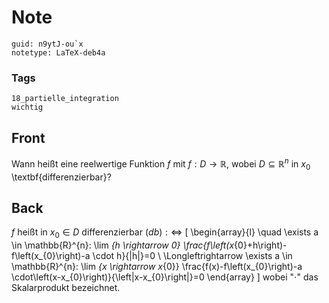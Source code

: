 # Note
```
guid: n9ytJ-ou`x
notetype: LaTeX-deb4a
```

### Tags
```
18_partielle_integration
wichtig
```

## Front
Wann heißt eine reelwertige Funktion $f$ mit $f: D \rightarrow \mathbb{R}$, wobei $D \subseteq \mathbb{R}^{n}$ in $x_0$ \textbf{differenzierbar}?

## Back
$f$ heißt in $x_{0} \in D$ differenzierbar $(d b): \Longleftrightarrow$
\[
\begin{array}{l}
\quad \exists a \in \mathbb{R}^{n}: \lim _{h \rightarrow 0} \frac{f\left(x_{0}+h\right)-f\left(x_{0}\right)-a \cdot h}{\|h\|}=0 \\
\Longleftrightarrow \exists a \in \mathbb{R}^{n}: \lim _{x \rightarrow x_{0}} \frac{f(x)-f\left(x_{0}\right)-a \cdot\left(x-x_{0}\right)}{\left\|x-x_{0}\right\|}=0
\end{array}
\]
wobei "$\cdot$" das Skalarprodukt bezeichnet.
